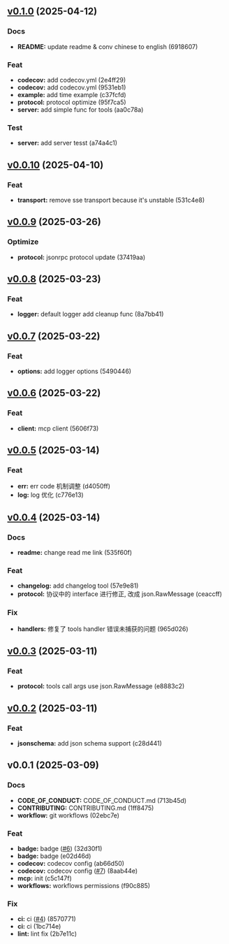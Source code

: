 
<a name="v0.1.0"></a>
## [v0.1.0](https://github.com/mcp4go/mcp4go/compare/v0.0.10...v0.1.0) (2025-04-12)

### Docs

* **README:**  update readme & conv chinese to english (6918607)

### Feat

* **codecov:**  add codecov.yml (2e4ff29)
* **codecov:**  add codecov.yml (9531eb1)
* **example:**  add time example (c37fcfd)
* **protocol:**  protocol optimize (95f7ca5)
* **server:**  add simple func for tools (aa0c78a)

### Test

* **server:**  add server tesst (a74a4c1)


<a name="v0.0.10"></a>
## [v0.0.10](https://github.com/mcp4go/mcp4go/compare/v0.0.9...v0.0.10) (2025-04-10)

### Feat

* **transport:**  remove sse transport because it's unstable (531c4e8)


<a name="v0.0.9"></a>
## [v0.0.9](https://github.com/mcp4go/mcp4go/compare/v0.0.8...v0.0.9) (2025-03-26)

### Optimize

* **protocol:**  jsonrpc protocol update (37419aa)


<a name="v0.0.8"></a>
## [v0.0.8](https://github.com/mcp4go/mcp4go/compare/v0.0.7...v0.0.8) (2025-03-23)

### Feat

* **logger:**  default logger add cleanup func (8a7bb41)


<a name="v0.0.7"></a>
## [v0.0.7](https://github.com/mcp4go/mcp4go/compare/v0.0.6...v0.0.7) (2025-03-22)

### Feat

* **options:**  add logger options (5490446)


<a name="v0.0.6"></a>
## [v0.0.6](https://github.com/mcp4go/mcp4go/compare/v0.0.5...v0.0.6) (2025-03-22)

### Feat

* **client:**  mcp client (5606f73)


<a name="v0.0.5"></a>
## [v0.0.5](https://github.com/mcp4go/mcp4go/compare/v0.0.4...v0.0.5) (2025-03-14)

### Feat

* **err:**  err code 机制调整 (d4050ff)
* **log:**  log 优化 (c776e13)


<a name="v0.0.4"></a>
## [v0.0.4](https://github.com/mcp4go/mcp4go/compare/v0.0.3...v0.0.4) (2025-03-14)

### Docs

* **readme:**  change read me link (535f60f)

### Feat

* **changelog:**  add changelog tool (57e9e81)
* **protocol:**  协议中的 interface 进行修正, 改成 json.RawMessage (ceaccff)

### Fix

* **handlers:**  修复了 tools handler 错误未捕获的问题 (965d026)


<a name="v0.0.3"></a>
## [v0.0.3](https://github.com/mcp4go/mcp4go/compare/v0.0.2...v0.0.3) (2025-03-11)

### Feat

* **protocol:**  tools call args use json.RawMessage (e8883c2)


<a name="v0.0.2"></a>
## [v0.0.2](https://github.com/mcp4go/mcp4go/compare/v0.0.1...v0.0.2) (2025-03-11)

### Feat

* **jsonschema:**  add json schema support (c28d441)


<a name="v0.0.1"></a>
## v0.0.1 (2025-03-09)

### Docs

* **CODE_OF_CONDUCT:**  CODE_OF_CONDUCT.md (713b45d)
* **CONTRIBUTING:**  CONTRIBUTING.md (1ff8475)
* **workflow:**  git workflows (02ebc7e)

### Feat

* **badge:**  badge ([#6](https://github.com/mcp4go/mcp4go/issues/6)) (32d30f1)
* **badge:**  badge (e02d46d)
* **codecov:**  codecov config (ab66d50)
* **codecov:**  codecov config ([#7](https://github.com/mcp4go/mcp4go/issues/7)) (8aab44e)
* **mcp:**  init (c5c147f)
* **workflows:**  workflows permissions (f90c885)

### Fix

* **ci:**  ci ([#4](https://github.com/mcp4go/mcp4go/issues/4)) (8570771)
* **ci:**  ci (1bc714e)
* **lint:**  lint fix (2b7e11c)

